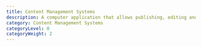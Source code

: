 ```yaml
---
title: Content Management Systems
description: A computer application that allows publishing, editing and modifying content, organizing, deleting as well as maintenance from a central interface.
category: Content Management Systems
categoryLevel: 0
categoryWeight: 2
---
```

